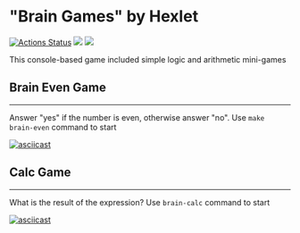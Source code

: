 # "Brain Games" by Hexlet

[![Actions Status](https://github.com/levanse/php-project-lvl1/workflows/hexlet-check/badge.svg)](https://github.com/levanse/php-project-lvl1/actions)
<a href="https://codeclimate.com/github/levanse/php-project-lvl1/maintainability"><img src="https://api.codeclimate.com/v1/badges/23ceead26f0083ba4273/maintainability" /></a>
<a href="https://github.com/levanse/php-project-lvl1/actions"><img src="https://github.com/Tvardick/php-project-lvl1/workflows/CI/badge.svg"></a>

This console-based game included simple logic and arithmetic mini-games
## Brain Even Game
___
Answer "yes" if the number is even, otherwise answer "no".
Use ```make brain-even``` command to start

[![asciicast](https://asciinema.org/a/399125.svg)](https://asciinema.org/a/399125)
## Calc Game
___
What is the result of the expression?
Use ```brain-calc``` command to start

[![asciicast](https://asciinema.org/a/490096.svg)](https://asciinema.org/a/490096)
